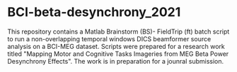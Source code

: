 # BCI-beta-desynchrony_2021
This repository contains a Matlab Brainstorm (BS)- FieldTrip (ft) batch script to run a non-overlapping temporal windows DICS beamformer source analysis on a BCI-MEG dataset. Scripts were prepared for a research work titled "Mapping Motor and Cognitive Tasks Imageries from MEG Beta Power Desynchrony Effects". The work is in preparation for a jounral submission.
